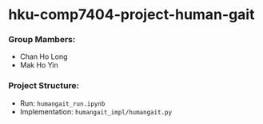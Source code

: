 # hku-comp7404-project-human-gait

### Group Mambers:
- Chan Ho Long
- Mak Ho Yin

### Project Structure:
- Run: ```humangait_run.ipynb```
- Implementation: ```humangait_impl/humangait.py```
